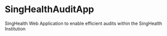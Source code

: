 # SingHealthAuditApp
SingHealth Web Application to enable efficient audits within the SingHealth Institution

